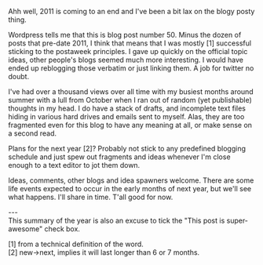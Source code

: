 Ahh well, 2011 is coming to an end and I've been a bit lax on the blogy posty
thing.

Wordpress tells me that this is blog post number 50. Minus the dozen of posts
that pre-date 2011, I think that means that I was mostly [1] successful
sticking to the postaweek principles. I gave up quickly on the official topic
ideas, other people's blogs seemed much more interesting. I would have ended
up reblogging those verbatim or just linking them. A job for twitter no doubt.

I've had over a thousand views over all time with my busiest months around
summer with a lull from October when I ran out of random (yet publishable)
thoughts in my head. I do have a stack of drafts, and incomplete text files
hiding in various hard drives and emails sent to myself. Alas, they are too
fragmented even for this blog to have any meaning at all, or make sense on a
second read.

Plans for the next year [2]? Probably not stick to any predefined blogging
schedule and just spew out fragments and ideas whenever I'm close enough to a
text editor to jot them down.

Ideas, comments, other blogs and idea spawners welcome. There are some life
events expected to occur in the early months of next year, but we'll see what
happens. I'll share in time. T'all good for now.

\---  
This summary of the year is also an excuse to tick the "This post is super-
awesome" check box.

[1] from a technical definition of the word.  
[2] new->next, implies it will last longer than 6 or 7 months.  